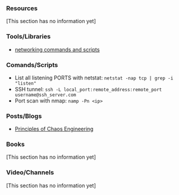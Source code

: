 ### Resources
[This section has no information yet]

### Tools/Libraries
- [networking commands and scripts](https://haydenjames.io/linux-networking-commands-scripts/)

### Comands/Scripts
- List all listening PORTS with netstat: `netstat -nap tcp | grep -i "listen"`
- SSH tunnel: `ssh -L local_port:remote_address:remote_port username@ssh_server.com`
- Port scan with nmap: `namp -Pn <ip>`

### Posts/Blogs
- [Principles of Chaos Engineering](https://principlesofchaos.org/)

### Books
[This section has no information yet]

### Video/Channels
[This section has no information yet]
